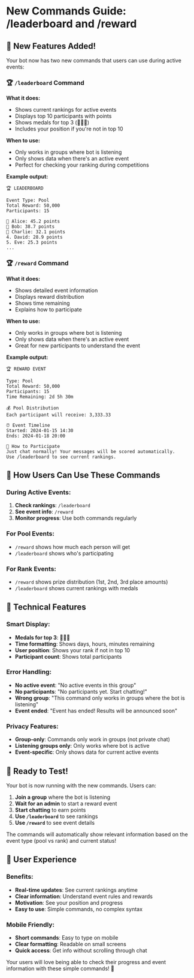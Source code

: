 # New Commands Guide: /leaderboard and /reward

## 🎉 New Features Added!

Your bot now has two new commands that users can use during active events:

### 🏆 `/leaderboard` Command

**What it does:**
- Shows current rankings for active events
- Displays top 10 participants with points
- Shows medals for top 3 (🥇🥈🥉)
- Includes your position if you're not in top 10

**When to use:**
- Only works in groups where bot is listening
- Only shows data when there's an active event
- Perfect for checking your ranking during competitions

**Example output:**
```
🏆 LEADERBOARD

Event Type: Pool
Total Reward: 50,000
Participants: 15

🥇 Alice: 45.2 points
🥈 Bob: 38.7 points
🥉 Charlie: 32.1 points
4. David: 28.9 points
5. Eve: 25.3 points
...
```

### 🏆 `/reward` Command

**What it does:**
- Shows detailed event information
- Displays reward distribution
- Shows time remaining
- Explains how to participate

**When to use:**
- Only works in groups where bot is listening
- Only shows data when there's an active event
- Great for new participants to understand the event

**Example output:**
```
🏆 REWARD EVENT

Type: Pool
Total Reward: 50,000
Participants: 15
Time Remaining: 2d 5h 30m

💰 Pool Distribution
Each participant will receive: 3,333.33

⏰ Event Timeline
Started: 2024-01-15 14:30
Ends: 2024-01-18 20:00

💬 How to Participate
Just chat normally! Your messages will be scored automatically.
Use /leaderboard to see current rankings.
```

## 🎯 How Users Can Use These Commands

### During Active Events:
1. **Check rankings**: `/leaderboard`
2. **See event info**: `/reward`
3. **Monitor progress**: Use both commands regularly

### For Pool Events:
- `/reward` shows how much each person will get
- `/leaderboard` shows who's participating

### For Rank Events:
- `/reward` shows prize distribution (1st, 2nd, 3rd place amounts)
- `/leaderboard` shows current rankings with medals

## 🔧 Technical Features

### Smart Display:
- **Medals for top 3**: 🥇🥈🥉
- **Time formatting**: Shows days, hours, minutes remaining
- **User position**: Shows your rank if not in top 10
- **Participant count**: Shows total participants

### Error Handling:
- **No active event**: "No active events in this group"
- **No participants**: "No participants yet. Start chatting!"
- **Wrong group**: "This command only works in groups where the bot is listening"
- **Event ended**: "Event has ended! Results will be announced soon"

### Privacy Features:
- **Group-only**: Commands only work in groups (not private chat)
- **Listening groups only**: Only works where bot is active
- **Event-specific**: Only shows data for current active events

## 🚀 Ready to Test!

Your bot is now running with the new commands. Users can:

1. **Join a group** where the bot is listening
2. **Wait for an admin** to start a reward event
3. **Start chatting** to earn points
4. **Use `/leaderboard`** to see rankings
5. **Use `/reward`** to see event details

The commands will automatically show relevant information based on the event type (pool vs rank) and current status!

## 📱 User Experience

### Benefits:
- **Real-time updates**: See current rankings anytime
- **Clear information**: Understand event rules and rewards
- **Motivation**: See your position and progress
- **Easy to use**: Simple commands, no complex syntax

### Mobile Friendly:
- **Short commands**: Easy to type on mobile
- **Clear formatting**: Readable on small screens
- **Quick access**: Get info without scrolling through chat

Your users will love being able to check their progress and event information with these simple commands! 🎉 